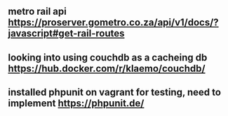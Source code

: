 ## metro rail api https://proserver.gometro.co.za/api/v1/docs/?javascript#get-rail-routes
## looking into using couchdb as a cacheing db https://hub.docker.com/r/klaemo/couchdb/
## installed phpunit on vagrant for testing, need to implement https://phpunit.de/